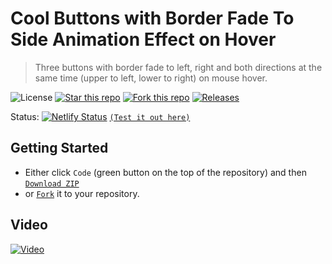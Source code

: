 # Cool Buttons with Border Fade To Side Animation Effect on Hover
> Three buttons with border fade to left, right and both directions at the same time (upper to left, lower to right) on mouse hover.

![License](https://img.shields.io/npm/l/css-star-rating.svg) 
[![Star this repo](https://badgen.net/github/stars/blank-yt/Cool-Buttons-with-Border-Fade-To-Side-Animation-Effect-on-Hover)](https://github.com/blank-yt/Cool-Buttons-with-Border-Fade-To-Side-Animation-Effect-on-Hover/stargazers/)
[![Fork this repo](https://badgen.net/github/forks/blank-yt/Cool-Buttons-with-Border-Fade-To-Side-Animation-Effect-on-Hover)](https://github.com/blank-yt/Cool-Buttons-with-Border-Fade-To-Side-Animation-Effect-on-Hover/fork/)
[![Releases](https://img.shields.io/github/downloads/blank-yt/Cool-Buttons-with-Border-Fade-To-Side-Animation-Effect-on-Hover/total.svg)](https://github.com/blank-yt/Cool-Buttons-with-Border-Fade-To-Side-Animation-Effect-on-Hover/archive/refs/tags/Release.zip)

Status: [![Netlify Status](https://api.netlify.com/api/v1/badges/0ce6a4a0-68d4-42f2-b77c-3835b19afe31/deploy-status)](https://mellow-crepe-e73938.netlify.app/) [`(Test it out here)`](https://mellow-crepe-e73938.netlify.app/)

## Getting Started
- Either click `Code` (green button on the top of the repository) and then [`Download ZIP`](https://github.com/blank-yt/Cool-Buttons-with-Border-Fade-To-Side-Animation-Effect-on-Hover/archive/refs/tags/Release.zip)
- or [`Fork`](https://github.com/blank-yt/Cool-Buttons-with-Border-Fade-To-Side-Animation-Effect-on-Hover/fork) it to your repository.

## Video
[![Video](https://img.youtube.com/vi/0iLlQxURmQA/0.jpg)](https://www.youtube.com/watch?v=0iLlQxURmQA)
